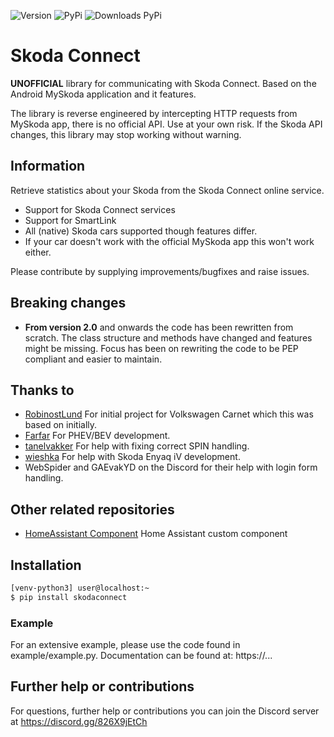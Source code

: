 ![Version](https://img.shields.io/github/v/release/skodaconnect/skodaconnect?include_prereleases)
![PyPi](https://img.shields.io/pypi/v/skodaconnect?label=latest%20pypi)
![Downloads PyPi](https://img.shields.io/pypi/dm/skodaconnect)

# Skoda Connect
**UNOFFICIAL** library for communicating with Skoda Connect.
Based on the Android MySkoda application and it features.

The library is reverse engineered by intercepting HTTP requests from
MySkoda app, there is no official API. Use at your own risk.
If the Skoda API changes, this library may stop working without warning.

## Information

Retrieve statistics about your Skoda from the Skoda Connect online service.
* Support for Skoda Connect services
* Support for SmartLink
* All (native) Skoda cars supported though features differ.
* If your car doesn't work with the official MySkoda app this won't work either.

Please contribute by supplying improvements/bugfixes and raise issues.

## Breaking changes

- **From version 2.0** and onwards the code has been rewritten from scratch.
The class structure and methods have changed and features might be missing.
Focus has been on rewriting the code to be PEP compliant and easier to maintain.

## Thanks to

- [RobinostLund](https://github.com/robinostlund/volkswagencarnet)
    For initial project for Volkswagen Carnet which this was based on initially.
- [Farfar](https://github.com/Farfar)
    For PHEV/BEV development.
- [tanelvakker](https://github.com/tanelvakker)
    For help with fixing correct SPIN handling.
- [wieshka](https://github.com/wieshka)
    For help with Skoda Enyaq iV development.
- WebSpider and GAEvakYD on the Discord for their help with login form handling.

## Other related repositories

- [HomeAssistant Component](https://github.com/lendy007/homeassistant-skodaconnect)
    Home Assistant custom component

## Installation

```sh
[venv-python3] user@localhost:~
$ pip install skodaconnect
```

### Example

For an extensive example, please use the code found in example/example.py.
Documentation can be found at: https://...

## Further help or contributions
For questions, further help or contributions you can join the Discord server at https://discord.gg/826X9jEtCh
